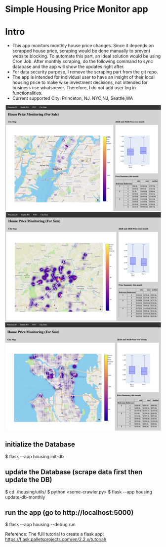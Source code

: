 # Simple Housing Price Monitor app

# Intro
- This app monitors monthly house price changes. Since it depends on scrapped house price, scraping
  would be done manually to prevent website blocking. To automate this part, an ideal solution would be using Cron Job.
  After monthly scraping, do the following command to sync database and the app will show the updates right after.
- For data security purpose, I remove the scraping part from the git repo.
- The app is intended for individual user to have an insight of their local housing price to make wise investment decisions, not intended for business use whatsoever. Therefore, I do not add user log in functionalities.
- Current supported City: Princeton, NJ. NYC,NJ, Seattle,WA


![NYC](markdown_images/NYC.png)
![Princeton](markdown_images/Princeton.png)
![Seattle](markdown_images/Seattle.png)


## initialize the Database
$ flask --app housing init-db

## update the Database (scrape data first then update the DB)
$ cd ./housing/utils/
$ python <some-crawler.py>
$ flask --app housing update-db-monthly

## run the app (go to http://localhost:5000)
$ flask --app housing --debug run

Reference:
The fUll tutorial to create a flask app: https://flask.palletsprojects.com/en/2.2.x/tutorial/
